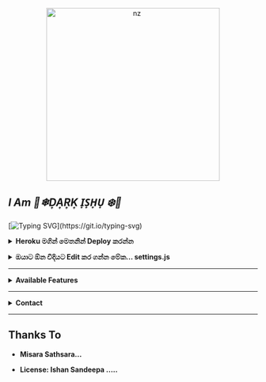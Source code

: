 <p align="center">
<img src="https://i.im.ge/2022/07/03/uUTgTK.png" alt="nz" width="350"/>
</p>


## *I Am 💝❄D͎A͎R͎K͎  I̟S̟H̟U̟ ❄️💝*





[![Typing SVG](https://readme-typing-svg.herokuapp.com?duration=10000&color=F53FF7&center=true&vCenter=true&lines=Hi+++*I+Am+%F0%9F%92%9D%E2%9D%84D%CD%8EA%CD%8ER%CD%8EK%CD%8E++I%CC%9FS%CC%9FH%CC%9FU%CC%9F+%E2%9D%84%EF%B8%8F%F0%9F%92%9D*...;Created+By%3A-+%F0%9D%99%B8%F0%9D%9A%82%F0%9D%99%B7%F0%9D%99%B0%F0%9D%99%BD+%F0%9D%9A%82%F0%9D%99%B0%F0%9D%99%BD%F0%9D%99%B3%F0%9D%99%B4%F0%9D%99%B4%F0%9D%99%BF%F0%9D%99%B0...;%F0%9D%98%9A%F0%9D%98%B3%F0%9D%98%AA+%F0%9D%98%93%F0%9D%98%A2%F0%9D%98%AF%F0%9D%98%AC%F0%9D%98%A2+%F0%9D%98%9E%F0%9D%98%B0%F0%9D%98%B3%F0%9D%98%AD%F0%9D%98%A5+%F0%9D%98%89%F0%9D%98%A6%F0%9D%98%B4%F0%9D%98%B5+%F0%9D%98%9E%F0%9D%98%A9%F0%9D%98%A2%F0%9D%98%B5%F0%9D%98%B4%F0%9D%98%A2%F0%9D%98%B1%F0%9D%98%B1+%F0%9D%98%89%F0%9D%98%96%F0%9D%98%9B...;%F0%9D%97%9B%F0%9D%97%B2%F0%9D%97%B9%F0%9D%97%BD%F0%9D%97%B2%F0%9D%97%B1+%F0%9D%97%A0%F0%9D%97%B2+%3A-+%F0%9D%97%A0%F0%9D%97%B6%F0%9D%98%80%F0%9D%97%AE%F0%9D%97%BF%F0%9D%97%AE+%F0%9D%97%A6%F0%9D%97%AE%F0%9D%98%81%F0%9D%97%B5%F0%9D%98%80%F0%9D%97%AE%F0%9D%97%BF%F0%9D%97%AE...)](https://git.io/typing-svg)




<!--  Heroku මගින් මෙතනින් Deploy කරන්න -->
<b><details><summary> Heroku මගින් මෙතනින් Deploy කරන්න</summary></b>

* මෙතනට ගිහින් QR එක Scan කරන්න... [Here](https://replit.com/@nexusNw/M-D-SCANNER-V2?v=1?outputonly=1&lite=1#index.js)
* මෙතනින් Heraku වලට ගිහින් 💝❄D͎A͎R͎K͎  I̟S̟H̟U̟ ❄️💝* බොට්ව Deploy කර ගන්න...  [Here](https://heroku.com/deploy)
* විනාඩි 5-10 ඉවසන් ඉන්න ... 
* After Deploying On The Worker And Check The Logs

</details>





<!-- Edit -->
<b><details><summary>ඔයාට ඕන විදියට Edit කර ගන්න මේක... settings.js</summary></b>
```bash
global.APIKeys = {
	'https://zenzapis.xyz': 'YOURAPIKEY',
}
  
global.owner = ["9181XXXXXX"]
global.ownername = ["YourName"]
```
</details>




----


<b><details><summary>Available Features</summary><br>
	
| Features |  Availability |
| :------: |  :----------: |
|   Convert     |       ✅     |
|   Database     |       ✅     |
|   Owner     |       ✅    |
|   Islami     |       ✅     |
|   Downloader     |       ✅     |
|   Webzone     |       ✅      |
|   Searching     |       ✅      |
|   Textpro     |       ✅      |
|   Ephoto     |       ✅     |
|   Anime Web     |       ✅      |
|   Stalker     |       ✅      |
|   Random Text     |       ✅     |
|   Random Image     |       ✅     |
|   Nekos Life     |       ✅      |
|   More Nsfw     |       ✅      |
|   Creator     |       ✅      |

</details>


----

<!-- Contact Owner -->
<b><details><summary>Contact</summary></b>

## ```Connect With Me```
              
	      Ishan Sandeepa... 
	          My Number 0786746412

</details>


</details><hr>

## Thanks To
* Misara Sathsara...



* License: Ishan Sandeepa .....
